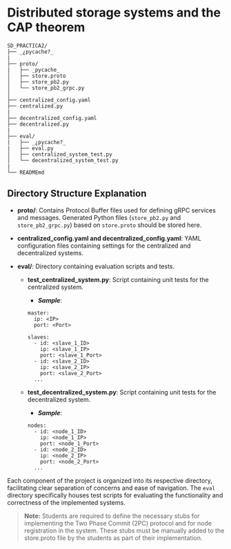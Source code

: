 # Distributed storage systems and the CAP theorem

```
SD_PRACTICA2/
├── _¿pycache?_
|
├── proto/
|   ├── _pycache_
│   ├── store.proto
│   ├── store_pb2.py
│   └── store_pb2_grpc.py
│
├── centralized_config.yaml
├── centralized.py
|
├── decentralized_config.yaml
├── decentralized.py
|
├── eval/
|   ├── _¿pycache?_
|   ├── eval.py
│   ├── centralized_system_test.py
│   └── decentralized_system_test.py
|
└── READMEmd
```

## Directory Structure Explanation

- **proto/**: Contains Protocol Buffer files used for defining gRPC services and messages. Generated Python files (`store_pb2.py` and `store_pb2_grpc.py`) based on `store.proto` should be stored here.

- **centralized_config.yaml and decentralized_config.yaml**: YAML configuration files containing settings for the centralized and decentralized systems.

- **eval/**: Directory containing evaluation scripts and tests.

  - **test_centralized_system.py**: Script containing unit tests for the centralized system.

    - ***Sample***: 

    ```
    master:
      ip: <IP>
      port: <Port>

    slaves:
      - id: <slave_1_ID>
        ip: <slave_1_IP>
        port: <slave_1_Port>
      - id: <slave_2_ID>
        ip: <slave_2_IP>
        port: <slave_2_Port>
      ...
      ```
  
  - **test_decentralized_system.py**: Script containing unit tests for the decentralized system.

      - ***Sample***: 

    ```
    nodes:
      - id: <node_1_ID>
        ip: <node_1_IP>
        port: <node_1_Port>
      - id: <node_2_ID>
        ip: <node_2_IP>
        port: <node_2_Port>
      ...
      ```

Each component of the project is organized into its respective directory, facilitating clear separation of concerns and ease of navigation. The `eval` directory specifically houses test scripts for evaluating the functionality and correctness of the implemented systems.

> **Note:** Students are required to define the necessary stubs for implementing the Two Phase Commit (2PC) protocol and for node registration in the system. These stubs must be manually added to the store.proto file by the students as part of their implementation.
